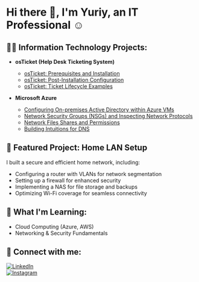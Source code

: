 # Hi there 👋, I'm Yuriy, an IT Professional ☺

## 👨‍💻 Information Technology Projects:

- **osTicket (Help Desk Ticketing System)**

  - [osTicket: Prerequisites and Installation](https://github.com/Gavenchukyuriy/gavenchukyuriy/os-pre.git)
  - [osTicket: Post-Installation Configuration](https://github.com/Gavenchukyuriy/gavenchukyuriy/os-post.git)
  - [osTicket: Ticket Lifecycle Examples](https://github.com/Gavenchukyuriy/gavenchukyuriy/os-life.git)

- <b>Microsoft Azure</b>
  - [Configuring On-premises Active Directory within Azure VMs](https://github.com/gavenchukyuriy/as-cad.git)
  - [Network Security Groups (NSGs) and Inspecting Network Protocols](https://github.com/gavenchukyuriy/nsg.git)
  - [Network Files Shares and Permissions](https://github.com/gavenchukyuriy/nfs.git)
  - [Building Intuitions for DNS](https://github.com/gavenchukyuriy/dns.git)

## 📌 Featured Project: Home LAN Setup

I built a secure and efficient home network, including:
- Configuring a router with VLANs for network segmentation
- Setting up a firewall for enhanced security
- Implementing a NAS for file storage and backups
- Optimizing Wi-Fi coverage for seamless connectivity

## 🚀 What I'm Learning:
- Cloud Computing (Azure, AWS)
- Networking & Security Fundamentals

## 🤳 Connect with me:

[![LinkedIn](https://img.shields.io/badge/LinkedIn-0A66C2?style=for-the-badge&logo=linkedin&logoColor=white)](https://www.linkedin.com/in/yuriy-gavenchuk-07192434b/)  
[![Instagram](https://img.shields.io/badge/Instagram-E4405F?style=for-the-badge&logo=instagram&logoColor=white)](https://www.instagram.com/gavenfromheaven/#
)
